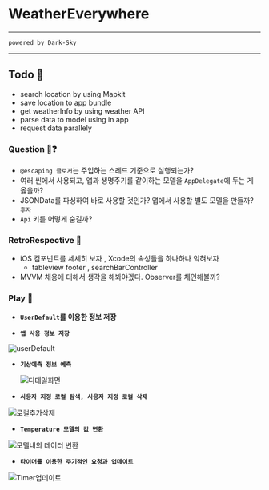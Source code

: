 # WeatherEverywhere

------

`powered by Dark-Sky`

------

## Todo 🎯

- search location by using Mapkit
- save location to app bundle
- get weatherInfo by using weather API
- parse data to model using in app
- request data parallely



### Question 🧐❓

- `@escaping 클로저`는 주입하는 스레드 기준으로 실행되는가?
- 여러 씬에서 사용되고, 앱과 생명주기를 같이하는 모델을 `AppDelegate`에 두는 게 옳을까?
- JSONData를 파싱하여 바로 사용할 것인가? 앱에서 사용할 별도 모델을 만들까? `후자`
- `Api` 키를 어떻게 숨길까?



### RetroRespective 💬

- iOS 컴포넌트를 세세히 보자 , Xcode의 속성들을 하나하나 익혀보자
  - tableview footer , searchBarController
- MVVM 채용에 대해서 생각을 해봐야겠다. Observer를 체인해볼까?



### Play 🎥

- **`UserDefault`를 이용한 정보 저장**

- **`앱 사용 정보 저장`**

![userDefault](https://user-images.githubusercontent.com/39197978/62603451-e6027400-b930-11e9-896c-2382f3bbb76b.gif)

- **`기상예측 정보 예측`**

  ![디테일화면](https://user-images.githubusercontent.com/39197978/62604027-1f87af00-b932-11e9-944f-c6ab71314860.gif)

- **`사용자 지정 로컬 탐색, 사용자 지정 로컬 삭제`**

![로컬추가삭제](https://user-images.githubusercontent.com/39197978/62604028-1f87af00-b932-11e9-967c-f160c94d7cc6.gif)

- **`Temperature 모델의 값 변환`**

![모델내의 데이터 변환](https://user-images.githubusercontent.com/39197978/62604029-1f87af00-b932-11e9-8a34-ce8ce4507df9.gif)

- **`타이머를 이용한 주기적인 요청과 업데이트`**

![Timer업데이트](https://user-images.githubusercontent.com/39197978/62604030-20204580-b932-11e9-9995-578f464df6c1.gif)

